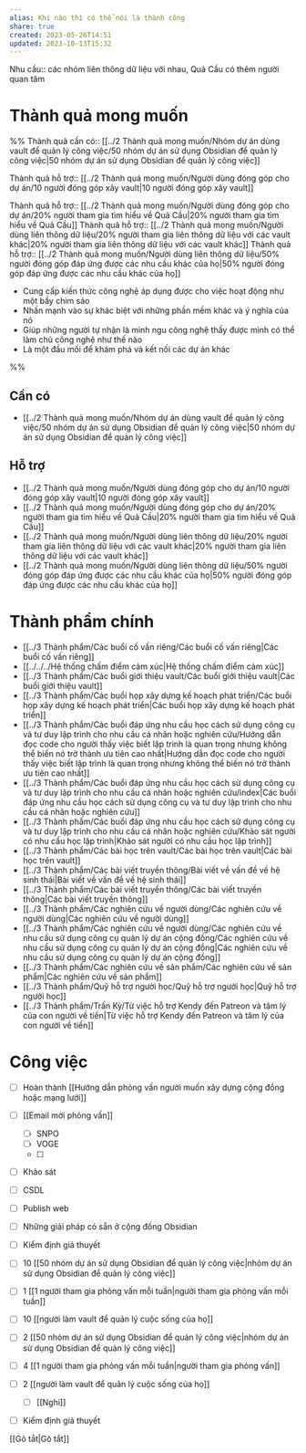 ```yaml
---
alias: Khi nào thì có thể nói là thành công
share: true
created: 2023-05-26T14:51
updated: 2023-10-13T15:32
---
```

Nhu cầu:: các nhóm liên thông dữ liệu với nhau, Quả Cầu có thêm người quan tâm

# Thành quả mong muốn
%%
Thành quả cần có:: [[../2 Thành quả mong muốn/Nhóm dự án dùng vault để quản lý công việc/50 nhóm dự án sử dụng Obsidian để quản lý công việc|50 nhóm dự án sử dụng Obsidian để quản lý công việc]]

Thành quả hỗ trợ:: [[../2 Thành quả mong muốn/Người dùng đóng góp cho dự án/10 người đóng góp xây vault|10 người đóng góp xây vault]]

Thành quả hỗ trợ:: [[../2 Thành quả mong muốn/Người dùng đóng góp cho dự án/20% người tham gia tìm hiểu về Quả Cầu|20% người tham gia tìm hiểu về Quả Cầu]]
Thành quả hỗ trợ:: [[../2 Thành quả mong muốn/Người dùng liên thông dữ liệu/20% người tham gia liên thông dữ liệu với các vault khác|20% người tham gia liên thông dữ liệu với các vault khác]]
Thành quả hỗ trợ:: [[../2 Thành quả mong muốn/Người dùng liên thông dữ liệu/50% người đóng góp đáp ứng được các nhu cầu khác của họ|50% người đóng góp đáp ứng được các nhu cầu khác của họ]] 


- Cung cấp kiến thức công nghệ áp dụng được cho việc hoạt động như một bầy chim sáo
- Nhấn mạnh vào sự khác biệt với những phần mềm khác và ý nghĩa của nó
- Giúp những người tự nhận là mình ngu công nghệ thấy được mình có thể làm chủ công nghệ như thế nào
- Là một đầu mối để khám phá và kết nối các dự án khác

%%
## Cần có
- [[../2 Thành quả mong muốn/Nhóm dự án dùng vault để quản lý công việc/50 nhóm dự án sử dụng Obsidian để quản lý công việc|50 nhóm dự án sử dụng Obsidian để quản lý công việc]]

## Hỗ trợ
- [[../2 Thành quả mong muốn/Người dùng đóng góp cho dự án/10 người đóng góp xây vault|10 người đóng góp xây vault]]
- [[../2 Thành quả mong muốn/Người dùng đóng góp cho dự án/20% người tham gia tìm hiểu về Quả Cầu|20% người tham gia tìm hiểu về Quả Cầu]]
- [[../2 Thành quả mong muốn/Người dùng liên thông dữ liệu/20% người tham gia liên thông dữ liệu với các vault khác|20% người tham gia liên thông dữ liệu với các vault khác]]
- [[../2 Thành quả mong muốn/Người dùng liên thông dữ liệu/50% người đóng góp đáp ứng được các nhu cầu khác của họ|50% người đóng góp đáp ứng được các nhu cầu khác của họ]]

# Thành phẩm chính
- [[../3 Thành phẩm/Các buổi cố vấn riêng/Các buổi cố vấn riêng|Các buổi cố vấn riêng]]
- [[../../../Hệ thống chấm điểm cảm xúc|Hệ thống chấm điểm cảm xúc]]
- [[../3 Thành phẩm/Các buổi giới thiệu vault/Các buổi giới thiệu vault|Các buổi giới thiệu vault]]
- [[../3 Thành phẩm/Các buổi họp xây dựng kế hoạch phát triển/Các buổi họp xây dựng kế hoạch phát triển|Các buổi họp xây dựng kế hoạch phát triển]]
- [[../3 Thành phẩm/Các buổi đáp ứng nhu cầu học cách sử dụng công cụ và tư duy lập trình cho nhu cầu cá nhân hoặc nghiên cứu/Hướng dẫn đọc code cho người thấy việc biết lập trình là quan trọng nhưng không thể biến nó trở thành ưu tiên cao nhất|Hướng dẫn đọc code cho người thấy việc biết lập trình là quan trọng nhưng không thể biến nó trở thành ưu tiên cao nhất]]
- [[../3 Thành phẩm/Các buổi đáp ứng nhu cầu học cách sử dụng công cụ và tư duy lập trình cho nhu cầu cá nhân hoặc nghiên cứu/index|Các buổi đáp ứng nhu cầu học cách sử dụng công cụ và tư duy lập trình cho nhu cầu cá nhân hoặc nghiên cứu]]
- [[../3 Thành phẩm/Các buổi đáp ứng nhu cầu học cách sử dụng công cụ và tư duy lập trình cho nhu cầu cá nhân hoặc nghiên cứu/Khảo sát người có nhu cầu học lập trình|Khảo sát người có nhu cầu học lập trình]]
- [[../3 Thành phẩm/Các bài học trên vault/Các bài học trên vault|Các bài học trên vault]]
- [[../3 Thành phẩm/Các bài viết truyền thông/Bài viết về vấn đề về hệ sinh thái|Bài viết về vấn đề về hệ sinh thái]]
- [[../3 Thành phẩm/Các bài viết truyền thông/Các bài viết truyền thông|Các bài viết truyền thông]]
- [[../3 Thành phẩm/Các nghiên cứu về người dùng/Các nghiên cứu về người dùng|Các nghiên cứu về người dùng]]
- [[../3 Thành phẩm/Các nghiên cứu về người dùng/Các nghiên cứu về nhu cầu sử dụng công cụ quản lý dự án cộng đồng/Các nghiên cứu về nhu cầu sử dụng công cụ quản lý dự án cộng đồng|Các nghiên cứu về nhu cầu sử dụng công cụ quản lý dự án cộng đồng]]
- [[../3 Thành phẩm/Các nghiên cứu về sản phẩm/Các nghiên cứu về sản phẩm|Các nghiên cứu về sản phẩm]]
- [[../3 Thành phẩm/Quỹ hỗ trợ người học/Quỹ hỗ trợ người học|Quỹ hỗ trợ người học]]
- [[../3 Thành phẩm/Trấn Kỳ/Từ việc hỗ trợ Kendy đến Patreon và tâm lý của con người về tiền|Từ việc hỗ trợ Kendy đến Patreon và tâm lý của con người về tiền]]


# Công việc
- [ ] Hoàn thành [[Hướng dẫn phỏng vấn người muốn xây dựng cộng đồng hoặc mạng lưới]]
- [ ] [[Email mời phỏng vấn]]
    - [ ] SNPO
    - [ ] VOGE
    - [ ] 
- [ ] Khảo sát
- [ ] CSDL
- [ ] Publish web
- [ ] Những giải pháp có sẵn ở cộng đồng Obsidian
- [ ] Kiểm định giả thuyết
- [ ] 10 [[50 nhóm dự án sử dụng Obsidian để quản lý công việc|nhóm dự án sử dụng Obsidian để quản lý công việc]]
- [ ] 1 [[1 người tham gia phỏng vấn mỗi tuần|người tham gia phỏng vấn mỗi tuần]]
- [ ] 10 [[người làm vault để quản lý cuộc sống của họ]]
- [ ] 2 [[50 nhóm dự án sử dụng Obsidian để quản lý công việc|nhóm dự án sử dụng Obsidian để quản lý công việc]]
- [ ] 4 [[1 người tham gia phỏng vấn mỗi tuần|người tham gia phỏng vấn]]
- [ ] 2 [[người làm vault để quản lý cuộc sống của họ]]
    - [ ] [[Nghi]]
- [ ] Kiểm định giả thuyết


[[Gõ tắt|Gõ tắt]]
